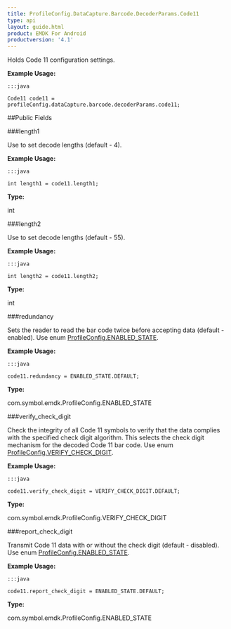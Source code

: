```yaml
---
title: ProfileConfig.DataCapture.Barcode.DecoderParams.Code11
type: api
layout: guide.html
product: EMDK For Android
productversion: '4.1'
---
```



Holds Code 11 configuration settings. 
 
 

**Example Usage:**
	
	:::java
	
	Code11 code11 = profileConfig.dataCapture.barcode.decoderParams.code11;
	


##Public Fields

###length1

Use to set decode lengths (default - 4). 
 
 

**Example Usage:**
	
	:::java
	
	int length1 = code11.length1;
	


**Type:**

int

###length2

Use to set decode lengths (default - 55). 
 
 

**Example Usage:**
	
	:::java
	
	int length2 = code11.length2;
	


**Type:**

int

###redundancy

Sets the reader to read the bar code twice before accepting data (default - enabled). 
 Use enum [ ProfileConfig.ENABLED_STATE](../ProfileConfig-ENABLED_STATE). 
 
 

**Example Usage:**
	
	:::java
	
	code11.redundancy = ENABLED_STATE.DEFAULT;
	


**Type:**

com.symbol.emdk.ProfileConfig.ENABLED_STATE

###verify_check_digit

Check the integrity of all Code 11 symbols to verify that the data complies with the specified check digit algorithm. 
 This selects the check digit mechanism for the decoded Code 11 bar code.
 Use enum [ ProfileConfig.VERIFY_CHECK_DIGIT](../ProfileConfig-VERIFY_CHECK_DIGIT). 
 
 

**Example Usage:**
	
	:::java
	
	code11.verify_check_digit = VERIFY_CHECK_DIGIT.DEFAULT;
	


**Type:**

com.symbol.emdk.ProfileConfig.VERIFY_CHECK_DIGIT

###report_check_digit

Transmit Code 11 data with or without the check digit (default - disabled).
 Use enum [ ProfileConfig.ENABLED_STATE](../ProfileConfig-ENABLED_STATE). 
 
 

**Example Usage:**
	
	:::java
	
	code11.report_check_digit = ENABLED_STATE.DEFAULT;
	


**Type:**

com.symbol.emdk.ProfileConfig.ENABLED_STATE









